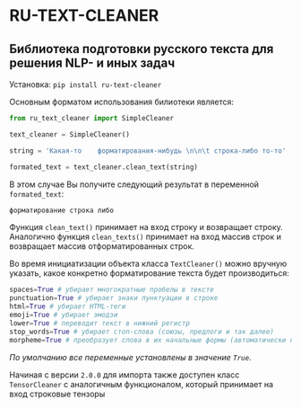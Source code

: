 # RU-TEXT-CLEANER

## Библиотека подготовки русского текста для решения NLP- и иных задач

Установка: `pip install ru-text-cleaner`

Основным форматом использования билиотеки является:
```Python
from ru_text_cleaner import SimpleCleaner

text_cleaner = SimpleCleaner()

string = 'Какая-то    форматирования-нибудь \n\n\t строка-либо то-то'

formated_text = text_cleaner.clean_text(string)
```

В этом случае Вы получите следующий результат в переменной `formated_text`:

```Python
форматирование строка либо 
```
Функция `clean_text()` принимает на вход строку и возвращает строку. Аналогично функция `clean_texts()` принимает на вход массив строк и возвращает массив отформатированных строк.

Во время инициатизации объекта класса `TextCleaner()` можно вручную указать, какое конкретно форматирование текста будет производиться:

```Python
spaces=True # убирает многократные пробелы в тексте
punctuation=True # убирает знаки пунктуации в строке
html=True # убирает HTML-теги
emoji=True # убирает эмодзи
lower=True # переводит текст в нижний регистр
stop_words=True # убирает стоп-слова (союзы, предлоги и так далее)
morpheme=True # преобразует слова в их начальные формы (автоматически переводит текст в нижний регистр)
```
_По умолчанию все переменные установлены в значение `True`._

Начиная с версии `2.0.0` для импорта также доступен класс `TensorCleaner` с аналогичным функционалом, который принимает на вход строковые тензоры